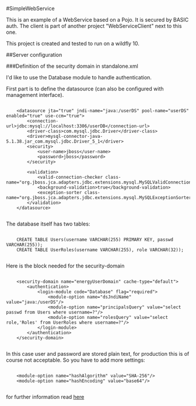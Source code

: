 #SimpleWebService

This is an example of a WebService based on a Pojo. It is secured by BASIC auth.
The client is part of another project "WebServiceClient" next to this one.

This project is created and tested to run on a wildfly 10.  

##Server configuration

###Definition of the security domain in standalone.xml

I'd like to use the Database module to handle authentication.

First part is to define the datasource (can also be configured with management interface).

```

    <datasource jta="true" jndi-name="java:/userDS" pool-name="userDS" enabled="true" use-ccm="true">
    	<connection-url>jdbc:mysql://localhost:3306/userDB</connection-url>
    	<driver-class>com.mysql.jdbc.Driver</driver-class>
    	<driver>mysql-connector-java-5.1.38.jar_com.mysql.jdbc.Driver_5_1</driver>
    	<security>
    		<user-name>jboss</user-name>
    		<password>jboss</password>
    	</security>
    	
    	<validation>
    		<valid-connection-checker class-name="org.jboss.jca.adapters.jdbc.extensions.mysql.MySQLValidConnectionChecker"/>
    		<background-validation>true</background-validation>
    		<exception-sorter class-name="org.jboss.jca.adapters.jdbc.extensions.mysql.MySQLExceptionSorter"/>
    	</validation>
    </datasource>
    
```

The database itself has two tables:

```

    CREATE TABLE Users(username VARCHAR(255) PRIMARY KEY, passwd VARCHAR(255));
    CREATE TABLE UserRoles(username VARCHAR(255), role VARCHAR(32));
     
```


Here is the block needed for the security-domain

```

    <security-domain name="energyUserDomain" cache-type="default">
    	<authentication>
    		<login-module code="Database" flag="required">
    			<module-option name="dsJndiName" value="java:/userDS"/>
    			<module-option name="principalsQuery" value="select passwd from Users where username=?"/>
    			<module-option name="rolesQuery" value="select role,'Roles' from UserRoles where username=?"/>
    		</login-module>
    	</authentication>
    </security-domain>


```
In this case user and password are stored plain text, for production this is of course not acceptable. So you have to add more settings: 

```

 	<module-option name="hashAlgorithm" value="SHA-256"/>
    <module-option name="hashEncoding" value="base64"/>
                            
```

for further information read [here](http://blog.eisele.net/2015/01/jdbc-realm-wildfly820-primefaces51.html) 

